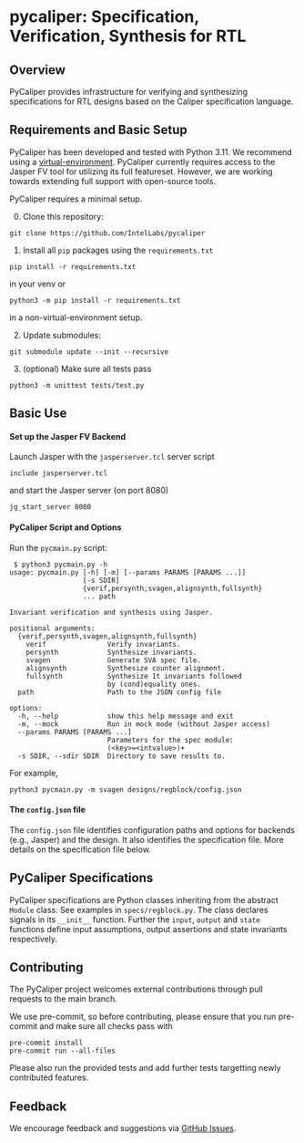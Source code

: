 

# pycaliper: Specification, Verification, Synthesis for RTL

## Overview

PyCaliper provides infrastructure for verifying and synthesizing specifications for RTL designs based on the Caliper specification language.



## Requirements and Basic Setup

PyCaliper has been developed and tested with Python 3.11. We recommend using a [virtual-environment](https://github.com/pyenv/pyenv). PyCaliper currently requires access to the Jasper FV tool for utilizing its full featureset. However, we are working towards extending full support with open-source tools.

PyCaliper requires a minimal setup.

0. Clone this repository:

```
git clone https://github.com/IntelLabs/pycaliper
```

1. Install all `pip` packages using the `requirements.txt`

```
pip install -r requirements.txt
```
in your venv or
```
python3 -m pip install -r requirements.txt
```
in a non-virtual-environment setup.

2. Update submodules:

```
git submodule update --init --recursive
```

3. (optional) Make sure all tests pass

```
python3 -m unittest tests/test.py
```


## Basic Use


#### Set up the Jasper FV Backend

Launch Jasper with the `jasperserver.tcl` server script
```
include jasperserver.tcl
```
and start the Jasper server (on port 8080)
```
jg_start_server 8080
```

#### PyCaliper Script and Options

Run the `pycmain.py` script:

```
 $ python3 pycmain.py -h
usage: pycmain.py [-h] [-m] [--params PARAMS [PARAMS ...]]
                  [-s SDIR]
                  {verif,persynth,svagen,alignsynth,fullsynth}
                  ... path

Invariant verification and synthesis using Jasper.

positional arguments:
  {verif,persynth,svagen,alignsynth,fullsynth}
    verif               Verify invariants.
    persynth            Synthesize invariants.
    svagen              Generate SVA spec file.
    alignsynth          Synthesize counter alignment.
    fullsynth           Synthesize 1t invariants followed
                        by (cond)equality ones.
  path                  Path to the JSON config file

options:
  -h, --help            show this help message and exit
  -m, --mock            Run in mock mode (without Jasper access)
  --params PARAMS [PARAMS ...]
                        Parameters for the spec module:
                        (<key>=<intvalue>)+
  -s SDIR, --sdir SDIR  Directory to save results to.
```

For example,

```
python3 pycmain.py -m svagen designs/regblock/config.json
```

#### The `config.json` file

The `config.json` file identifies configuration paths and options for backends (e.g., Jasper) and the design. It also identifies the specification file. More details on the specification file below.

## PyCaliper Specifications

PyCaliper specifications are Python classes inheriting from the abstract `Module` class. See examples in `specs/regblock.py`. The class declares signals in its `__init__` function. Further the `input`, `output` and `state` functions define input assumptions, output assertions and state invariants respectively.






## Contributing

The PyCaliper project welcomes external contributions through pull requests to the main branch.

We use pre-commit, so before contributing, please ensure that you run pre-commit and make sure all checks pass with
```
pre-commit install
pre-commit run --all-files
```

Please also run the provided tests and add further tests targetting newly contributed features.

## Feedback

We encourage feedback and suggestions via [GitHub Issues](https://github.com/adwait/pycaliper/issues).
